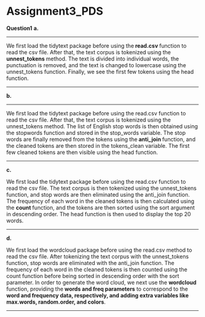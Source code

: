 # Assignment3_PDS
<b> Question1</b>
<b>a.</b><hr>
<p> We first load the tidytext package before using the<b> read.csv </b> function to read the csv file. After that, the text corpus is tokenized using the<b> unnest_tokens </b> method. The text is divided into individual words, the punctuation is removed, and the text is changed to lowercase using the unnest_tokens function. Finally, we see the first few tokens using the head function.
</p>
<hr>
<b>b.</b>
<hr>
<p> We first load the tidytext package before using the read.csv function to read the csv file. After that, the text corpus is tokenized using the unnest_tokens method. The list of English stop words is then obtained using the stopwords function and stored in the stop_words variable. The stop words are finally removed from the tokens using the<b> anti_join </b>function, and the cleaned tokens are then stored in the tokens_clean variable. The first few cleaned tokens are then visible using the head function.</p>
<hr>
<b>c.</b>
<p> We first load the tidytext package before using the read.csv function to read the csv file. The text corpus is then tokenized using the unnest_tokens function, and stop words are then eliminated using the anti_join function. The frequency of each word in the cleaned tokens is then calculated using the <b> count </b> function, and the tokens are then sorted using the sort argument in descending order. The head function is then used to display the top 20 words.
</p>
<hr>
<b>d.</b>
<p> We first load the wordcloud package before using the read.csv method to read the csv file. After tokenizing the text corpus with the unnest_tokens function, stop words are eliminated with the anti_join function. The frequency of each word in the cleaned tokens is then counted using the count function before being sorted in descending order with the sort parameter. In order to generate the word cloud, we next use the <b> wordcloud </b>function, providing the<b> words and freq parameters</b> to correspond to the<b> word and frequency data, respectively, and adding extra variables like max.words, random.order, and colors</b>.</p>
<hr>
